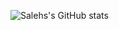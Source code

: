 ![Salehs's GitHub stats](https://github-readme-stats.vercel.app/api?username=salehb02&theme=dark&show_icons=true)
